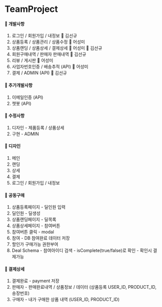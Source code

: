 # TeamProject

#### :pushpin: 개발사항
1. 로그인 / 회원가입 / 내정보 :man: 김선규
2. 상품등록 / 상품관리 / 상품수정 :woman: 어성미
3. 상품랜딩 / 상품상세 / 결제상세 :woman: 어성미 :man: 김선규
4. 회원구매내역 / 판매자 판매내역 :man: 김선규
5. 리뷰 / 게시판 :woman: 어성미
6. 사업자번호인증 / 배송추적 (API) :woman: 어성미
7. 결제 / ADMIN (API) :man: 김선규

#### :pushpin: 추가개발사항
1. 이메일인증 (API)
2. 챗봇 (API)

#### :pushpin: 수정사항
1. 디자인 - 제품등록 / 상품상세
2. 구현 - ADMIN

#### :memo: 디자인
1. 메인
2. 랜딩
3. 상세
4. 결제
5. 로그인 / 회원가입 / 내정보

#### :memo: 공동구매
1. 상품등록페이지 - 딜인원 입력
2. 딜인원 - 딜생성
3. 상품랜딩페이지 - 딜목록
4. 상품상세페이지 - 참여버튼
5. 참여버튼 클릭 - modal
6. 참여 - DB 참여완료 데이터 저장
7. 할인가 구매가능 권한부여
8. Deal Schema - 참여아이디 검색 - isComplete(true/false)로 확인 - 확인시 결제가능

#### :memo: 결제상세
1. 결제완료 - payment 저장
2. 판매자 - 판매완료내역 / 상품정보 / 데이터 (상품등록 USER_ID, PRODUCT_ID, 송장번호)
3. 구매자 - 내가 구매한 상품 내역 (USER_ID, PRODUCT_ID)

